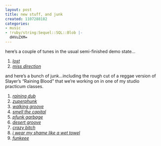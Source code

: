 ```yaml
---
layout: post
title: new stuff, and junk
created: 1107288182
categories:
- music
- !ruby/string:Sequel::SQL::Blob |-
  dHVuZXM=
---
```

<p>here&#8217;s a couple of tunes in the usual semi-finished demo state&#8230;</p>

<ol>
<li><a href="http://music.bubblehouse.org.s3-website-us-east-1.amazonaws.com/music/lost.mp3"><i>lost</i></a></li>
<li><a href="http://music.bubblehouse.org.s3-website-us-east-1.amazonaws.com/music/miss_direction.mp3"><i>miss direction</i></a></li>
</ol>

<p>and here&#8217;s a bunch of junk&#8230;including the rough cut of a reggae version of Slayer&#8217;s &#8220;Raining Blood&#8221; that we&#8217;re working on in one of my studio practicum classes.</p>

<ol>
<li><a href="http://music.bubblehouse.org.s3-website-us-east-1.amazonaws.com/music/raining_dub_rough_track.mp3"><i>raining dub</i></a></li>
<li><a href="http://music.bubblehouse.org.s3-website-us-east-1.amazonaws.com/music/zuperphunk.mp3"><i>zuperphunk</i></a></li>
<li><a href="http://music.bubblehouse.org.s3-website-us-east-1.amazonaws.com/music/walking_groove.mp3"><i>walking groove</i></a></li>
<li><a href="http://music.bubblehouse.org.s3-website-us-east-1.amazonaws.com/music/smell_the_capital.mp3"><i>smell the capital</i></a></li>
<li><a href="http://music.bubblehouse.org.s3-website-us-east-1.amazonaws.com/music/pfunk_garbage.mp3"><i>pfunk garbage</i></a></li>
<li><a href="http://music.bubblehouse.org.s3-website-us-east-1.amazonaws.com/music/desert_groove.mp3"><i>desert groove</i></a></li>
<li><a href="http://music.bubblehouse.org.s3-website-us-east-1.amazonaws.com/music/crazy_bitch.mp3"><i>crazy bitch</i></a></li>
<li><a href="http://music.bubblehouse.org.s3-website-us-east-1.amazonaws.com/music/i_wear_my_shame_like_a_wet_towel.mp3"><i>i wear my shame like a wet towel</i></a></li>
<li><a href="http://music.bubblehouse.org.s3-website-us-east-1.amazonaws.com/music/funkeee.mp3"><i>funkeee</i></a></li>
</ol>
